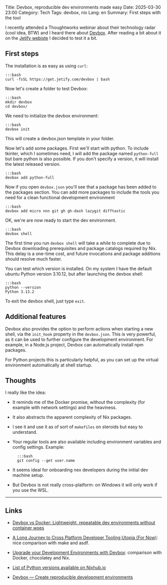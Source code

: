 Title: Devbox, reproducible dev environments made easy
Date: 2025-03-30 23:00
Category: Tech
Tags: devbox, nix
Lang: en
Summary: First steps with the tool


I recently attended a Thoughtworks webinar about their technology radar (cool idea, BTW) and I heard there about [Devbox](https://www.thoughtworks.com/radar/tools/summary/devbox). After reading a bit about it on the [Jetify webiste](https://www.jetify.com/devbox) I decided to test it a bit.

## First steps

The installation is as easy as using `curl`:

    :::bash
    curl -fsSL https://get.jetify.com/devbox | bash

Now let's create a folder to test Devbox:

    :::bash
    mkdir devbox
    cd devbox/

We need to initialize the devbox environment:

    :::bash
    devbox init

This will create a devbox.json template in your folder.

Now let's add some packages. First we'll start with python. To include tkinter, which I sometimes need, I will add the package named `python-full` but bare python is also possible. If you don't specify a version, it will install the latest released version.

    :::bash
    devbox add python-full

Now if you open `devbox.json` you'll see that a package has been added to the packages section.
You can add more packages to include the tools you need for a clean functional development environment

    :::bash
    devbox add micro nnn git gh gh-dash lazygit difftastic

OK, we're are now ready to start the dev environment.

    :::bash
    devbox shell

The first time you run `devbox shell` will take a while to complete due to Devbox downloading prerequisites and package catalogs required by Nix. This delay is a one-time cost, and future invocations and package additions should resolve much faster.

You can test which version is installed. On my system I have the default ubuntu Python version 3.10.12, but after launching the devbox shell:

    :::bash
    python --version
    Python 3.13.2

To exit the devbox shell, just type `exit`.

## Additional features

Devbox also provides the option to perform actions when starting a new shell, via the `init_hook` property in the `devbox.json`. This is very powerful, as it can be used to further configure the development environment. For example, in a Node.js project, Devbox can automatically install npm packages.

For Python projects this is particularly helpful, as you can set up the virtual environment automatically at shell startup.

## Thoughts

I really like the idea:

* It reminds me of the Docker promise, without the complexity (for example with network settings) and the heaviness.

* It also abstracts the apparent complexity of Nix packages.

* I see it and use it as of sort of `makefiles` on steroids but easy to understand.

* Your regular tools are also available including environment variables and config settings. Example:

        :::bash
        git config --get user.name

* It seems ideal for onboarding nex developers during the initial dev machine setup.

* But Devbox is not really cross-platform: on Windows it will only work if you use the WSL.

---

## Links

* [Devbox vs Docker: Lightweight, repeatable dev environments without container woes](https://www.jetify.com/blog/devbox-turn-a-1000-container-script-into-10-lines/)

* [A Long Journey to Cross Platform Developer Tooling Utopia (For Now)](https://eng.d2iq.com/blog/a-long-journey-to-cross-platform-developer-tooling-utopia-for-now/): nice comparison with make and asdf.

* [Upgrade your Development Environments with Devbox](https://alan.norbauer.com/articles/devbox-intro): comparison with Docker, chocolatey and Nix.

* [List of Python versions available on Nixhub.io](https://www.nixhub.io/packages/python-full)

* [Devbox — Create reproducible development environments](https://tech-talk.the-experts.nl/devbox-create-reproducible-development-environments-c7bf1af692a2)
